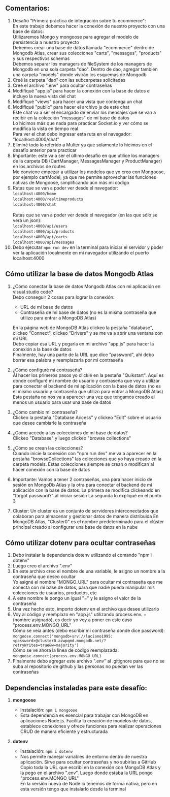 ## Comentarios:

1. Desafío "Primera práctica de integración sobre tu ecommerce": <br>
   En este trabajo debemos hacer la conexión de nuestro proyecto con una base de datos: <br>
   Utilizaremos Mongo y mongoose para agregar el modelo de persistencia a nuestro proyecto <br>
   Debemos crear una base de datos llamada "ecommerce" dentro de Mongodb Atlas, crear sus colecciones "carts", "messages", "products" y sus respectivos schemas <br>
   Debemos separar los managers de fileSystem de los managers de Mongodb en una sola carpeta "dao". Dentro de dao, agregar también una carpeta "models" donde vivirán los esquemas de Mongodb
2. Creé la carpeta "dao" con las subcarpetas solicitadas
3. Creé el archivo ".env" para ocultar contraseñas
4. Modifiqué "app.js" para hacer la conexión con la base de datos e incluyo la nueva vista del chat
5. Modifiqué "views" para hacer una vista que contenga un chat
6. Modifiqué "public" para hacer el archivo js de este chat <br>
   Este chat va a ser el encargado de enviar los mensajes que se van a recibir en la colección "messages" de mi base de datos <br>
   Lo hicimos más que nada para practicar Socket.io y ver cómo se modifica la vista en tiempo real <br>
   Para ver el chat debo ingresar esta ruta en el navegador: "localhost:4000/chat"
7. Eliminé todo lo referido a Multer ya que solamente lo hicimos en el desafío anterior para practicar
8. Importante: este va a ser el último desafío en que utilice los managers de la carpeta DB (CartManager, MessagesManager y ProductManager) en los archivos de routes <br>
   Me conviene empezar a utilizar los modelos que yo creo con Mongoose, por ejemplo cartModel, ya que me permite aprovechar las funciones nativas de Mongoose, simplificando aún más mi código
9. Rutas que se van a poder ver desde el navegador: <br>
   `localhost:4000/home` <br>
   `localhost:4000/realtimeproducts` <br>
   `localhost:4000/chat` <br><br>
   Rutas que se van a poder ver desde el navegador (en las que sólo se verá un json): <br>
   `localhost:4000/api/users` <br>
   `localhost:4000/api/products` <br>
   `localhost:4000/api/carts` <br>
   `localhost:4000/api/messages` <br>
10. Debo ejecutar `npm run dev` en la terminal para iniciar el servidor y poder ver la aplicación localmente en mi navegador utilizando el puerto localhost:4000



## Cómo utilizar la base de datos Mongodb Atlas

1. ¿Cómo conectar la base de datos Mongodb Atlas con mi aplicación en visual studio code? <br>
   Debo conseguir 2 cosas para lograr la conexión: <br>
   -  URL de mi base de datos <br>
   -  Contraseña de mi base de datos (no es la misma contraseña que utilizo para entrar a MongoDB Atlas) <br>
   
   En la página web de MongoDB Atlas clickeo la pestaña "database", clickeo "Connect", clickeo "Drivers" y se me va a abrir una ventana con mi URL <br>
   Debo copiar esa URL y pegarla en mi archivo "app.js" para hacer la conexión a la base de datos <br>
   Finalmente, hay una parte de la URL que dice "password", ahí debo borrar esa palabra y reemplazarla por mi contraseña
2. ¿Cómo configuré mi contraseña? <br>
   Al hacer los primeros pasos yo clickié en la pestaña "Quikstart". Aquí es donde configuré mi nombre de usuario y contraseña que voy a utilizar para conectar el backend de mi aplicación con la base de datos (no es el mismo usuario y contraseña que utilizo para entrar a MongoDB Atlas)
   Esta pestaña no nos va a aparecer una vez que tengamos creado al menos un usuario para usar una base de datos
3. ¿Cómo cambio mi contraseña? <br>
   Clickeo la pestaña "Database Access" y clickeo "Edit" sobre el usuario que desee cambiarle la contraseña <br>
4. ¿Cómo accedo a las colecciones de mi base de datos? <br>
   Clickeo "Database" y luego clickeo "browse collections"
5. ¿Cómo se crean las colecciones? <br>
   Cuando inicie la conexión con "npm run dev" me va a aparecer en la pestaña "browseCollections" las colecciones que yo haya creado en la carpeta models. Estas colecciones siempre se crean o modifican al hacer conexión con la base de datos
6. Importante:
   Vamos a tener 2 contraseñas, una para hacer inicio de sesión en MongoDb Atlas y la otra para conectar el backend de mi aplicación con la base de datos:
   La primera se modifica clickeando en "forgot password?" al iniciar sesión
   La segunda lo expliqué en el punto 3
7. Cluster:
   Un cluster es un conjunto de servidores interconectados que colaboran para almacenar y gestionar datos de manera distribuida
   En MongoDB Atlas, "Cluster0" es el nombre predeterminado para el clúster principal creado al configurar una base de datos en la nube


## Cómo utilizar dotenv para ocultar contraseñas

1. Debo instalar la dependencia dotenv utilizando el comando "npm i dotenv"
2. Luego creo el archivo ".env"
3. En este archivo creo el nombre de una variable, le asigno un nombre a la contraseña que deseo ocultar <br>
   Yo asigné el nombre "MONGO_URL" para ocultar mi contraseña que me conecta con mi base de datos, para que nadie pueda manipular mis colecciones de usuarios, productos, etc
4. A este nombre le pongo un igual "=" y le asigno el valor de la contraseña
5. Una vez hecho esto, importo dotenv en el archivo que desee utilizarlo
6. Voy al código y reemplazo en "app.js" utilizando process.env. + (nombre asignado), es decir yo voy a poner en este caso "process.env.MONGO_URL" <br>
   Cómo se veía antes (debo escribir mi contraseña donde dice password): <br>
   `mongoose.connect('mongodb+srv://luciano1995:<password>@cluster0.azwpqmd.mongodb.net/?retryWrites=true&w=majority')` <br>
   Cómo se ve ahora la línea de código reemplazada: <br>
   `mongoose.connect(process.env.MONGO_URL)`
7. Finalmente debo agregar este archivo ".env" al .gitignore para que no se suba al repositorio de github y las personas no puedan ver las contraseñas



## Dependencias instaladas para este desafío:

1. **mongoose**

   - Instalación: `npm i mongoose`
   - Esta dependencia es esencial para trabajar con MongoDB en aplicaciones Node.js. Facilita la creación de modelos de datos, establece conexiones y ofrece funciones para realizar operaciones CRUD de manera eficiente y estructurada

2. **dotenv**
   - Instalación: `npm i dotenv`
   - Nos permite manejar variables de entorno dentro de nuestra aplicación. Sirve para ocultar contraseñas y no subirlas a GitHub <br>
   Copio toda la URL que escribí en la conexión con MongoDB Atlas y la pego en el archivo ".env". Luego donde estaba la URL pongo "process.env.MONGO_URL" <br>
   En la versión nueva de Node lo tenemos de forma nativa, pero en esta versión tengo que instalarlo desde la terminal